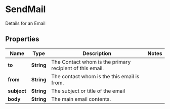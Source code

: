 

# SendMail

Details for an Email

## Properties

| Name | Type | Description | Notes |
|------------ | ------------- | ------------- | -------------|
|**to** | **String** | The Contact whom is the primary recipient of this email. |  |
|**from** | **String** | The contact whom is the this email is from. |  |
|**subject** | **String** | The subject or title of the email |  |
|**body** | **String** | The main email contents. |  |



